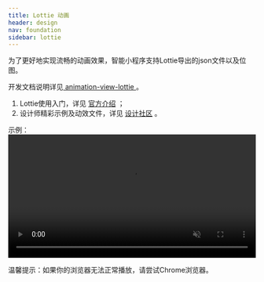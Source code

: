 ```yaml
---
title: Lottie 动画
header: design
nav: foundation
sidebar: lottie
---
```


为了更好地实现流畅的动画效果，智能小程序支持Lottie导出的json文件以及位图。

开发文档说明详见<a href="/develop/component/animation-view-Lottie/" target="_blank"> animation-view-lottie </a>。

1. Lottie使用入门，详见 [官方介绍](https://airbnb.design/lottie/) ；
2. 设计师精彩示例及动效文件，详见 [设计社区](https://www.lottiefiles.com/) 。

示例：
<video width="100%" muted autoplay="autoplay" loop="loop"  src="../../../img/design/resource/lottie_demo.mov">
你的浏览器不支持该视频播放
</video>
<p class="m-doc-custom-examples-text">温馨提示：如果你的浏览器无法正常播放，请尝试Chrome浏览器。</p>